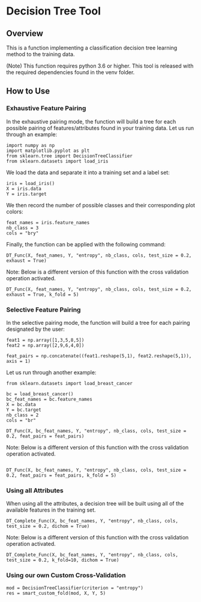# Decision Tree Tool

## Overview

This is a function implementing a classification decision tree learning method to the training data.

(Note) This function requires python 3.6 or higher. This tool is released with the required dependencies found in the venv folder.

## How to Use
### Exhaustive Feature Pairing

In the exhaustive pairing mode, the function will build a tree for each possible pairing of features/attributes found in your training data. Let us run through an example:

```
import numpy as np
import matplotlib.pyplot as plt
from sklearn.tree import DecisionTreeClassifier
from sklearn.datasets import load_iris
```

We load the data and separate it into a training set and a label set:

```
iris = load_iris()
X = iris.data
Y = iris.target
```

We then record the number of possible classes and their corresponding plot colors:

```
feat_names = iris.feature_names
nb_class = 3
cols = "bry"
```

Finally, the function can be applied with the following command:

```
DT_Func(X, feat_names, Y, "entropy", nb_class, cols, test_size = 0.2, exhaust = True)
```

Note: Below is a different version of this function with the cross validation operation activated.

```
DT_Func(X, feat_names, Y, "entropy", nb_class, cols, test_size = 0.2, exhaust = True, k_fold = 5)
```

### Selective Feature Pairing

In the selective pairing mode, the function will build a tree for each pairing designated by the user:

```
feat1 = np.array([1,3,5,8,5])
feat2 = np.array([2,9,6,4,0])

feat_pairs = np.concatenate((feat1.reshape(5,1), feat2.reshape(5,1)), axis = 1)
```

Let us run through another example:

```
from sklearn.datasets import load_breast_cancer

bc = load_breast_cancer()
bc_feat_names = bc.feature_names
X = bc.data
Y = bc.target
nb_class = 2
cols = "br"

DT_Func(X, bc_feat_names, Y, "entropy", nb_class, cols, test_size = 0.2, feat_pairs = feat_pairs)
```

Note: Below is a different version of this function with the cross validation operation activated.

```

DT_Func(X, bc_feat_names, Y, "entropy", nb_class, cols, test_size = 0.2, feat_pairs = feat_pairs, k_fold = 5)
```

### Using all Attributes

When using all the attributes, a decision tree will be built using all of the available features in the training set.

```
DT_Complete_Func(X, bc_feat_names, Y, "entropy", nb_class, cols, test_size = 0.2, dichom = True)
```

Note: Below is a different version of this function with the cross validation operation activated.

```
DT_Complete_Func(X, bc_feat_names, Y, "entropy", nb_class, cols, test_size = 0.2, k_fold=10, dichom = True)
```

### Using our own Custom Cross-Validation

```
mod = DecisionTreeClassifier(criterion = "entropy")
res = smart_custom_fold(mod, X, Y, 5)
```
